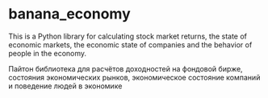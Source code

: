 # banana_economy
This is a Python library for calculating stock market returns, the state of economic markets, the economic state of companies and the behavior of people in the economy. 

Пайтон библиотека для расчётов доходностей на фондовой бирже, состояния экономических рынков, экономическое состояние компаний и поведение людей в экономике
